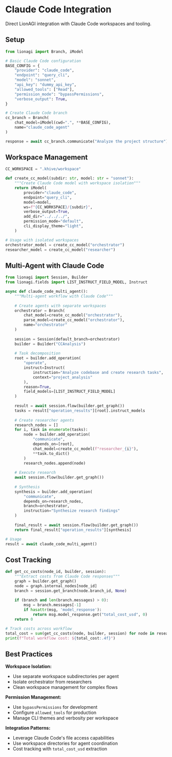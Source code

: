# Claude Code Integration

Direct LionAGI integration with Claude Code workspaces and tooling.

## Setup

```python
from lionagi import Branch, iModel

# Basic Claude Code configuration
BASE_CONFIG = {
    "provider": "claude_code",
    "endpoint": "query_cli", 
    "model": "sonnet",
    "api_key": "dummy_api_key",
    "allowed_tools": ["Read"],
    "permission_mode": "bypassPermissions",
    "verbose_output": True,
}

# Create Claude Code branch
cc_branch = Branch(
    chat_model=iModel(cwd=".", **BASE_CONFIG),
    name="claude_code_agent"
)

response = await cc_branch.communicate("Analyze the project structure")
```

## Workspace Management

```python
CC_WORKSPACE = ".khive/workspace"

def create_cc_model(subdir: str, model: str = "sonnet"):
    """Create Claude Code model with workspace isolation"""
    return iModel(
        provider="claude_code",
        endpoint="query_cli",
        model=model,
        ws=f"{CC_WORKSPACE}/{subdir}",
        verbose_output=True,
        add_dir="../../../",
        permission_mode="default",
        cli_display_theme="light",
    )

# Usage with isolated workspaces
orchestrator_model = create_cc_model("orchestrator")
researcher_model = create_cc_model("researcher")
```

## Multi-Agent with Claude Code

```python
from lionagi import Session, Builder
from lionagi.fields import LIST_INSTRUCT_FIELD_MODEL, Instruct

async def claude_code_multi_agent():
    """Multi-agent workflow with Claude Code"""
    
    # Create agents with separate workspaces
    orchestrator = Branch(
        chat_model=create_cc_model("orchestrator"),
        parse_model=create_cc_model("orchestrator"),
        name="orchestrator"
    )
    
    session = Session(default_branch=orchestrator)
    builder = Builder("CCAnalysis")
    
    # Task decomposition
    root = builder.add_operation(
        "operate",
        instruct=Instruct(
            instruction="Analyze codebase and create research tasks",
            context="project_analysis"
        ),
        reason=True,
        field_models=[LIST_INSTRUCT_FIELD_MODEL]
    )
    
    result = await session.flow(builder.get_graph())
    tasks = result["operation_results"][root].instruct_models
    
    # Create researcher agents
    research_nodes = []
    for i, task in enumerate(tasks):
        node = builder.add_operation(
            "communicate",
            depends_on=[root],
            chat_model=create_cc_model(f"researcher_{i}"),
            **task.to_dict()
        )
        research_nodes.append(node)
    
    # Execute research
    await session.flow(builder.get_graph())
    
    # Synthesis
    synthesis = builder.add_operation(
        "communicate", 
        depends_on=research_nodes,
        branch=orchestrator,
        instruction="Synthesize research findings"
    )
    
    final_result = await session.flow(builder.get_graph())
    return final_result["operation_results"][synthesis]

# Usage
result = await claude_code_multi_agent()
```

## Cost Tracking

```python
def get_cc_costs(node_id, builder, session):
    """Extract costs from Claude Code responses"""
    graph = builder.get_graph()
    node = graph.internal_nodes[node_id]
    branch = session.get_branch(node.branch_id, None)
    
    if (branch and len(branch.messages) > 0):
        msg = branch.messages[-1]
        if hasattr(msg, 'model_response'):
            return msg.model_response.get("total_cost_usd", 0)
    return 0

# Track costs across workflow
total_cost = sum(get_cc_costs(node, builder, session) for node in research_nodes)
print(f"Total workflow cost: ${total_cost:.4f}")
```

## Best Practices

**Workspace Isolation:**

- Use separate workspace subdirectories per agent
- Isolate orchestrator from researchers
- Clean workspace management for complex flows

**Permission Management:**

- Use `bypassPermissions` for development
- Configure `allowed_tools` for production
- Manage CLI themes and verbosity per workspace

**Integration Patterns:**

- Leverage Claude Code's file access capabilities
- Use workspace directories for agent coordination
- Cost tracking with `total_cost_usd` extraction
